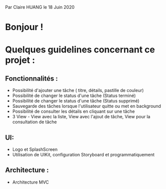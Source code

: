 Par Claire HUANG le 18 Juin 2020

# Bonjour !

# Quelques guidelines concernant ce projet :


## Fonctionnalités :
* Possibilité d'ajouter une tâche ( titre, détails, pastille de couleur)
* Possibilité de changer le status d'une tâche (Status terminé)
* Possibilité de changer le status d'une tâche (Status supprimé)
* Sauvegarde des tâches lorsque l'utilisateur quitte ou met en background
* Possibilité de consulter les détails en cliquant sur une tâche
* 3 View - View avec la liste, View avec l'ajout de tâche, View pour la consultation de tâche

## UI:
* Logo et SplashScreen
* Utilisation de UIKit, configuration Storyboard et programmatiquement

## Architecture :
* Architecture MVC
